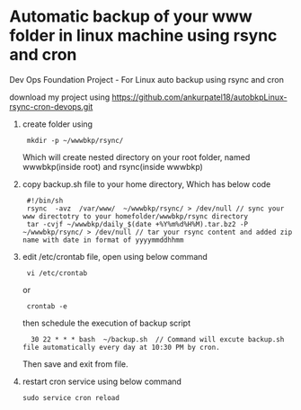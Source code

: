 # Automatic backup of your www folder in linux machine using  rsync and cron
Dev Ops Foundation Project - For Linux auto backup using rsync and cron


download my project using 
  https://github.com/ankurpatel18/autobkpLinux-rsync-cron-devops.git
  

1) create folder using 

        mkdir -p ~/wwwbkp/rsync/

   Which will create nested directory on your root folder, named wwwbkp(inside root) and rsync(inside wwwbkp)


2) copy backup.sh file to your home directory, Which has below code 
  
        #!/bin/sh
        rsync  -avz  /var/www/  ~/wwwbkp/rsync/ > /dev/null // sync your www directotry to your homefolder/wwwbkp/rsync directory
        tar -cvjf ~/wwwbkp/daily_$(date +%Y%m%d%H%M).tar.bz2 -P  ~/wwwbkp/rsync/ > /dev/null // tar your rsync content and added zip name with date in format of yyyymmddhhmm 
 
3) edit /etc/crontab file, open using below command 

        vi /etc/crontab   
      or  
        
        crontab -e
      then schedule the execution of backup script
         
         30 22 * * * bash  ~/backup.sh  // Command will excute backup.sh file automatically every day at 10:30 PM by cron. 
         
     Then save and exit from file.
  
 4) restart cron service using below command 
        
        sudo service cron reload 
        
  
